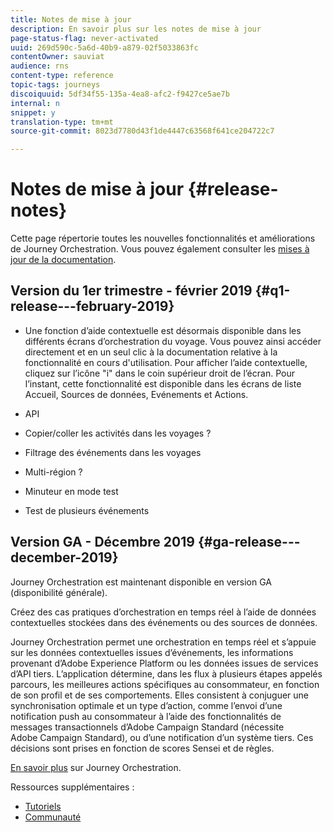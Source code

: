 ```yaml
---
title: Notes de mise à jour
description: En savoir plus sur les notes de mise à jour
page-status-flag: never-activated
uuid: 269d590c-5a6d-40b9-a879-02f5033863fc
contentOwner: sauviat
audience: rns
content-type: reference
topic-tags: journeys
discoiquuid: 5df34f55-135a-4ea8-afc2-f9427ce5ae7b
internal: n
snippet: y
translation-type: tm+mt
source-git-commit: 8023d7780d43f1de4447c63568f641ce204722c7

---
```



# Notes de mise à jour {#release-notes}

Cette page répertorie toutes les nouvelles fonctionnalités et améliorations de Journey Orchestration.
Vous pouvez également consulter les [mises à jour de la documentation](../release-notes/documentation-updates.md).

## Version du 1er trimestre - février 2019 {#q1-release---february-2019}

* Une fonction d’aide contextuelle est désormais disponible dans les différents écrans d’orchestration du voyage. Vous pouvez ainsi accéder directement et en un seul clic à la documentation relative à la fonctionnalité en cours d&#39;utilisation. Pour afficher l’aide contextuelle, cliquez sur l’icône &quot;i&quot; dans le coin supérieur droit de l’écran. Pour l’instant, cette fonctionnalité est disponible dans les écrans de liste Accueil, Sources de données, Evénements et Actions.

* API

* Copier/coller les activités dans les voyages ?

* Filtrage des événements dans les voyages

* Multi-région ?

* Minuteur en mode test

* Test de plusieurs événements

## Version GA - Décembre 2019 {#ga-release---december-2019}

Journey Orchestration est maintenant disponible en version GA (disponibilité générale).

Créez des cas pratiques d’orchestration en temps réel à l’aide de données contextuelles stockées dans des événements ou des sources de données.

Journey Orchestration permet une orchestration en temps réel et s’appuie sur les données contextuelles issues d’événements, les informations provenant d’Adobe Experience Platform ou les données issues de services d’API tiers. L’application détermine, dans les flux à plusieurs étapes appelés parcours, les meilleures actions spécifiques au consommateur, en fonction de son profil et de ses comportements. Elles consistent à conjuguer une synchronisation optimale et un type d’action, comme l’envoi d’une notification push au consommateur à l’aide des fonctionnalités de messages transactionnels d’Adobe Campaign Standard (nécessite Adobe Campaign Standard), ou d’une notification d’un système tiers. Ces décisions sont prises en fonction de scores Sensei et de règles.

[En savoir plus](../action/working-with-adobe-campaign.md) sur Journey Orchestration.

Ressources supplémentaires :

* [Tutoriels](https://docs.adobe.com/content/help/en/platform-learn/tutorials/journey-orchestration/introduction.html)
* [Communauté](https://www.adobe.com/go/journeyorchestrationcommunity)